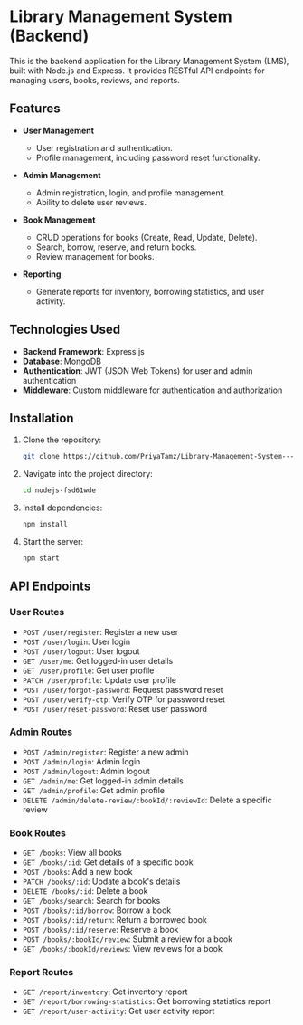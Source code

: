 # Library Management System (Backend)

This is the backend application for the Library Management System (LMS), built with Node.js and Express. It provides RESTful API endpoints for managing users, books, reviews, and reports.

## Features

- **User Management**
  - User registration and authentication.
  - Profile management, including password reset functionality.
  
- **Admin Management**
  - Admin registration, login, and profile management.
  - Ability to delete user reviews.

- **Book Management**
  - CRUD operations for books (Create, Read, Update, Delete).
  - Search, borrow, reserve, and return books.
  - Review management for books.

- **Reporting**
  - Generate reports for inventory, borrowing statistics, and user activity.

## Technologies Used

- **Backend Framework**: Express.js
- **Database**: MongoDB
- **Authentication**: JWT (JSON Web Tokens) for user and admin authentication
- **Middleware**: Custom middleware for authentication and authorization

## Installation

1. Clone the repository:
   ```bash
   git clone https://github.com/PriyaTamz/Library-Management-System---Backend.git
   ```

2. Navigate into the project directory:
   ```bash
   cd nodejs-fsd61wde
   ```

3. Install dependencies:
   ```bash
   npm install
   ```

4. Start the server:
   ```bash
   npm start
   ```

## API Endpoints

### User Routes
- `POST /user/register`: Register a new user
- `POST /user/login`: User login
- `POST /user/logout`: User logout
- `GET /user/me`: Get logged-in user details
- `GET /user/profile`: Get user profile
- `PATCH /user/profile`: Update user profile
- `POST /user/forgot-password`: Request password reset
- `POST /user/verify-otp`: Verify OTP for password reset
- `POST /user/reset-password`: Reset user password

### Admin Routes
- `POST /admin/register`: Register a new admin
- `POST /admin/login`: Admin login
- `POST /admin/logout`: Admin logout
- `GET /admin/me`: Get logged-in admin details
- `GET /admin/profile`: Get admin profile
- `DELETE /admin/delete-review/:bookId/:reviewId`: Delete a specific review

### Book Routes
- `GET /books`: View all books
- `GET /books/:id`: Get details of a specific book
- `POST /books`: Add a new book
- `PATCH /books/:id`: Update a book's details
- `DELETE /books/:id`: Delete a book
- `GET /books/search`: Search for books
- `POST /books/:id/borrow`: Borrow a book
- `POST /books/:id/return`: Return a borrowed book
- `POST /books/:id/reserve`: Reserve a book
- `POST /books/:bookId/review`: Submit a review for a book
- `GET /books/:bookId/reviews`: View reviews for a book

### Report Routes
- `GET /report/inventory`: Get inventory report
- `GET /report/borrowing-statistics`: Get borrowing statistics report
- `GET /report/user-activity`: Get user activity report
